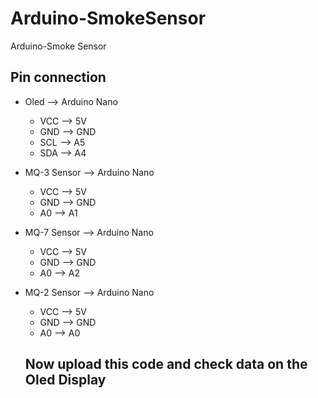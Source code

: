 # Arduino-SmokeSensor
Arduino-Smoke Sensor
## Pin connection
- Oled --> Arduino Nano
  -  VCC --> 5V
  -  GND --> GND
  -  SCL --> A5
  -  SDA --> A4

- MQ-3 Sensor --> Arduino Nano
  - VCC --> 5V
  - GND --> GND
  - A0 --> A1
 
- MQ-7 Sensor --> Arduino Nano
  - VCC --> 5V
  - GND --> GND
  - A0 --> A2

- MQ-2 Sensor --> Arduino Nano
  - VCC --> 5V
  - GND --> GND
  - A0 --> A0
 
  ## Now upload this code and check data on the Oled Display
